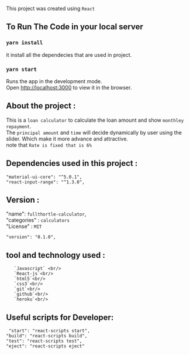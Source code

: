 This project was created using `React`

## To Run The Code in your local server 

### `yarn install`
it install all the dependecies that are used in project.
    

### `yarn start`

Runs the app in the development mode.<br />
Open [http://localhost:3000](http://localhost:3000) to view it in the browser.

## About the project :
This is a `loan calculator` to calculate the loan amount and show `monthley repayment`.<br/>
 The `principal amount` and `time` will decide dynamically by user using the slider. Which make it more advance and attractive.<br/>
 note that `Rate is fixed that is 6%`
     
 ## Dependencies used in this project : 
   `"material-ui-core": "^5.0.1",` <br/>
    `"react-input-range": "^1.3.0",`


 ## Version :
   "name": `fullthortle-calculator`, <br/>
   "categories" : `calculators` <br/>
   "License" : `MIT` <br/>
   
    "version": "0.1.0",

   ## tool and technology used :
       `Javascript` <br/>
       `React-js`<br/>
       `html5`<br/>
       `css3`<br/>
       `git`<br/>
       `github`<br/>
       `heroku`<br/>
       
   ## Useful scripts for Developer:
     "start": "react-scripts start",
    "build": "react-scripts build",
    "test": "react-scripts test",
    "eject": "react-scripts eject"



